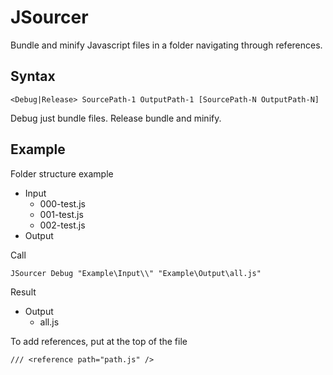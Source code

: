 JSourcer
========

Bundle and minify Javascript files in a folder navigating through references.


Syntax
------------

    <Debug|Release> SourcePath-1 OutputPath-1 [SourcePath-N OutputPath-N]
    
Debug just bundle files.
Release bundle and minify.


Example
-------

Folder structure example
- Input
  - 000-test.js
  - 001-test.js
  - 002-test.js
- Output

Call

    JSourcer Debug "Example\Input\\" "Example\Output\all.js"
    
Result
- Output
  - all.js
  
To add references, put at the top of the file

    /// <reference path="path.js" />
